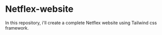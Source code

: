 # Netflex-website
In this repository, i'll create a complete Netflex website using Tailwind css framework.
